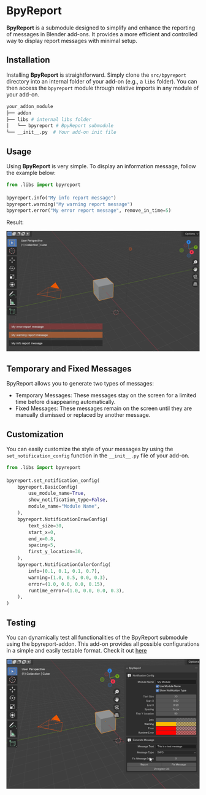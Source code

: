 # BpyReport

**BpyReport** is a submodule designed to simplify and enhance the reporting of messages in Blender add-ons. It provides a more efficient and controlled way to display report messages with minimal setup.

## Installation

Installing **BpyReport** is straightforward. Simply clone the `src/bpyreport` directory into an internal folder of your add-on (e.g., a `libs` folder). You can then access the `bpyreport` module through relative imports in any module of your add-on.

```bash
your_addon_module
├── addon
├── libs # internal libs folder
│   └── bpyreport # BpyReport submodule
└── __init__.py  # Your add-on init file
```

## Usage

Using **BpyReport** is very simple. To display an information message, follow the example below:

```python
from .libs import bpyreport

bpyreport.info("My info report message")
bpyreport.warning("My warning report message")
bpyreport.error("My error report message", remove_in_time=5)
```
Result:

![Report Example](docs/img/report_example.png)

## Temporary and Fixed Messages
BpyReport allows you to generate two types of messages:

- Temporary Messages: These messages stay on the screen for a limited time before disappearing automatically.
- Fixed Messages: These messages remain on the screen until they are manually dismissed or replaced by another message.

## Customization

You can easily customize the style of your messages by using the `set_notification_config` function in the `__init__.py` file of your add-on.

```python
from .libs import bpyreport

bpyreport.set_notification_config(
    bpyreport.BasicConfig(
        use_module_name=True,
        show_notification_type=False,
        module_name="Module Name",
    ),
    bpyreport.NotificationDrawConfig(
        text_size=30,
        start_x=0,
        end_x=0.8,
        spacing=5,
        first_y_location=30,
    ),
    bpyreport.NotificationColorConfig(
        info=(0.1, 0.1, 0.1, 0.7),
        warning=(1.0, 0.5, 0.0, 0.3),
        error=(1.0, 0.0, 0.0, 0.15),
        runtime_error=(1.0, 0.0, 0.0, 0.3),
    ),
)
```

## Testing
You can dynamically test all functionalities of the BpyReport submodule using the bpyreport-addon. This add-on provides all possible configurations in a simple and easily testable format. Check it out [here](https://github.com/RodrigoGama1902/bpyreport-addon)

![BpyReport Add-on](docs/img/addon.gif)

